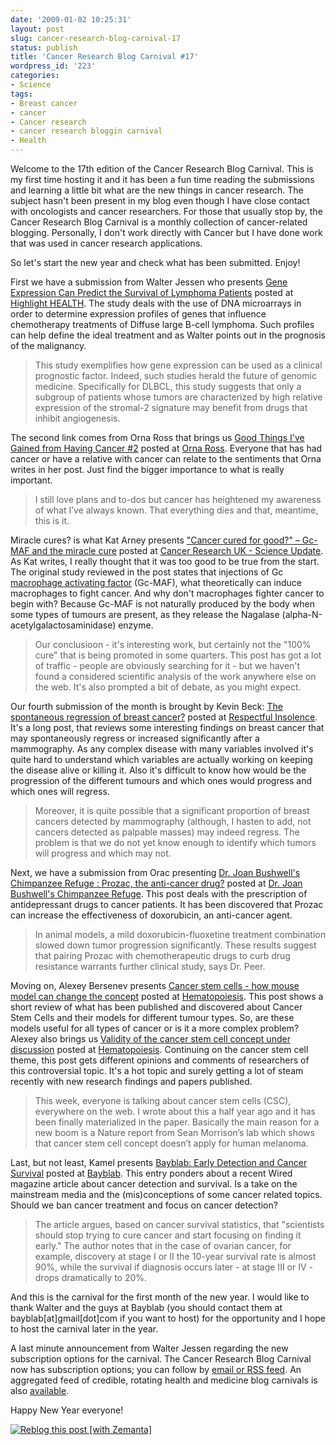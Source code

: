 ```yaml
---
date: '2009-01-02 10:25:31'
layout: post
slug: cancer-research-blog-carnival-17
status: publish
title: 'Cancer Research Blog Carnival #17'
wordpress_id: '223'
categories:
- Science
tags:
- Breast cancer
- cancer
- Cancer research
- cancer research bloggin carnival
- Health
---
```


Welcome to the 17th edition of the Cancer Research Blog Carnival. This is my first time hosting it and it has been a fun time reading the submissions and learning a little bit what are the new things in cancer research. The subject hasn't been present in my blog even though I have close contact with oncologists and cancer researchers. For those that usually stop by, the Cancer Research Blog Carnival is a monthly collection of cancer-related blogging. Personally, I don't work directly with Cancer but I have done work that was used in cancer research applications. 

So let's start the new year and check what has been submitted. Enjoy!

First we have a submission from Walter Jessen who presents [Gene Expression Can Predict the Survival of Lymphoma Patients](http://www.highlighthealth.com/diseases-and-conditions/gene-expression-can-predict-the-survival-of-lymphoma-patients/) posted at [Highlight HEALTH](http://www.highlighthealth.com). The study deals with the use of DNA microarrays in order to determine expression profiles of genes that influence chemotherapy treatments of Diffuse large B-cell lymphoma. Such profiles can help define the ideal treatment and as Walter points out in the prognosis of the malignancy.



> This study exemplifies how gene expression can be used as a clinical prognostic factor. Indeed, such studies herald the future of genomic medicine. Specifically for DLBCL, this study suggests that only a subgroup of patients whose tumors are characterized by high relative expression of the stromal-2 signature may benefit from drugs that inhibit angiogenesis.



The second link comes from Orna Ross that brings us [Good Things I've Gained from Having Cancer #2](http://www.ornaross.com/living-with-cancer/2008/11/good-things-ive-gained-from-having-cancer-2/) posted at [Orna Ross](http://www.ornaross.com). Everyone that has had cancer or have a relative with cancer can relate to the sentiments that Orna writes in her post. Just find the bigger importance to what is really important. 



> I still love plans and to-dos but cancer has heightened my awareness of what I’ve always known.  That everything dies and that, meantime, this is it.



Miracle cures? is what Kat Arney presents ["Cancer cured for good?" – Gc-MAF and the miracle cure](http://scienceblog.cancerresearchuk.org/2008/12/03/cancer-cured-for-good-gc-maf-and-the-miracle-cure/) posted at [Cancer Research UK - Science Update](http://scienceblog.cancerresearchuk.org). As Kat writes, I really thought that it was too good to be true from the start. The original study reviewed in the post states that injections of Gc [macrophage activating factor](http://en.wikipedia.org/wiki/Macrophage_activating_factor) (Gc-MAF), what theoretically can induce macrophages to fight cancer. And why don't macrophages fighter cancer to begin with? Because Gc-MAF is not naturally produced by the body when some types of tumours are present, as they release the Nagalase (alpha-N-acetylgalactosaminidase) enzyme.



> Our conclusioon - it's interesting work, but certainly not the "100% cure" that is being promoted in some quarters. This post has got a lot of traffic - people are obviously searching for it - but we haven't found a considered scientific analysis of the work anywhere else on the web. It's also prompted a bit of debate, as you might expect. 



Our fourth submission of the month is brought by Kevin Beck: [The spontaneous regression of breast cancer?](http://scienceblogs.com/insolence/2008/12/the_spontaneous_regression_of_breast_can.php) posted at [Respectful Insolence](http://scienceblogs.com/insolence/). It's a long post, that reviews some interesting findings on breast cancer that may spontaneously regress or increased significantly after a mammography. As any complex disease with many variables involved it's quite hard to understand which variables are actually working on keeping the disease alive or killing it. Also it's difficult to know how would be the progression of the different tumours and which ones would progress and which ones will regress.



> Moreover, it is quite possible that a significant proportion of breast cancers detected by mammography (although, I hasten to add, not cancers detected as palpable masses) may indeed regress. The problem is that we do not yet know enough to identify which tumors will progress and which may not. 



Next, we have a submission from Orac presenting [Dr. Joan Bushwell's Chimpanzee Refuge : Prozac, the anti-cancer drug?](http://scienceblogs.com/bushwells/2008/12/prozac_the_anticancer_drug.php) posted at [Dr. Joan Bushwell's Chimpanzee Refuge](http://scienceblogs.com/bushwells/). This post deals with the prescription of antidepressant drugs to cancer patients. It has been discovered that Prozac can increase the effectiveness of doxorubicin, an anti-cancer agent.



> In animal models, a mild doxorubicin-fluoxetine treatment combination slowed down tumor progression significantly. These results suggest that pairing Prozac with chemotherapeutic drugs to curb drug resistance warrants further clinical study, says Dr. Peer.



Moving on, Alexey Bersenev presents [Cancer stem cells - how mouse model can change the concept](http://hematopoiesis.info/2008/12/05/cancer-stem-cells-how-mouse-model-can-change-the-concept/) posted at [Hematopoiesis](http://hematopoiesis.info). This post shows a short review of what has been published and discovered about Cancer Stem Cells and their models for different tumour types. So, are these models useful for all types of cancer or is it a more complex problem? Alexey also brings us [Validity of the cancer stem cell concept under discussion](http://hematopoiesis.info/2008/12/28/validity-of-the-cancer-stem-cell-concept-under-discussion/) posted at [Hematopoiesis](http://hematopoiesis.info). Continuing on the cancer stem cell theme, this post gets different opinions and comments of researchers of this controversial topic. It's a hot topic and surely getting a lot of steam recently with new research findings and papers published. 



> This week, everyone is talking about cancer stem cells (CSC), everywhere on the web. I wrote about this a half year ago and it has been finally materialized in the paper. Basically the main reason for a new boom is a Nature report from Sean Morrison’s lab which shows that cancer stem cell concept doesn’t apply for human melanoma.



Last, but not least, Kamel presents [Bayblab: Early Detection and Cancer Survival](http://bayblab.blogspot.com/2008/12/early-detection-and-cancer-survival.html) posted at [Bayblab](http://bayblab.blogspot.com/). This entry ponders about a recent Wired magazine article about cancer detection and survival. Is a take on the mainstream media and the (mis)conceptions of some cancer related topics. Should we ban cancer treatment and focus on cancer detection? 



> The article argues, based on cancer survival statistics, that "scientists should stop trying to cure cancer and start focusing on finding it early." The author notes that in the case of ovarian cancer, for example, discovery at stage I or II the 10-year survival rate is almost 90%, while the survival if diagnosis occurs later - at stage III or IV - drops dramatically to 20%.



And this is the carnival for the first month of the new year. I would like to thank Walter and the guys at Bayblab (you should contact them at bayblab[at]gmail[dot]com if you want to host) for the opportunity and I hope to host the carnival later in the year. 

A last minute announcement from Walter Jessen regarding the new subscription options for the carnival. The Cancer Research Blog Carnival now has subscription options; you can follow by [email or RSS feed](feed://feedproxy.google.com/CancerResearchBlogCarnival). An aggregated feed of credible, rotating health and medicine blog carnivals is also [available](http://feedproxy.google.com/HealthAndMedicineBlogCarnivals). 


Happy New Year everyone!








[![Reblog this post [with Zemanta]](http://img.zemanta.com/reblog_e.png?x-id=ca105c9d-a52a-4dec-8b53-ed6939f8fc99)](http://reblog.zemanta.com/zemified/ca105c9d-a52a-4dec-8b53-ed6939f8fc99/)
